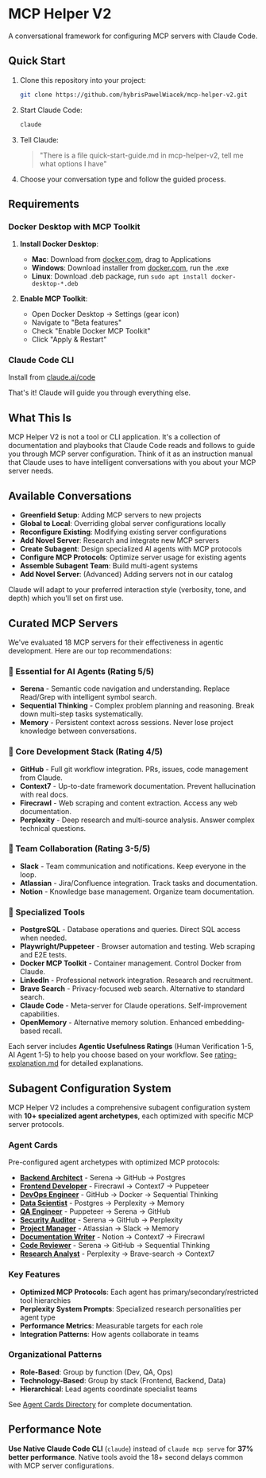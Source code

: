 # MCP Helper V2

A conversational framework for configuring MCP servers with Claude Code.

## Quick Start

1. Clone this repository into your project:
   ```bash
   git clone https://github.com/hybrisPawelWiacek/mcp-helper-v2.git
   ```

2. Start Claude Code:
   ```bash
   claude
   ```

3. Tell Claude:
   > "There is a file quick-start-guide.md in mcp-helper-v2, tell me what options I have"

4. Choose your conversation type and follow the guided process.

## Requirements

### Docker Desktop with MCP Toolkit

1. **Install Docker Desktop**:
   - **Mac**: Download from [docker.com](https://docker.com), drag to Applications
   - **Windows**: Download installer from [docker.com](https://docker.com), run the .exe
   - **Linux**: Download .deb package, run `sudo apt install docker-desktop-*.deb`

2. **Enable MCP Toolkit**:
   - Open Docker Desktop → Settings (gear icon)
   - Navigate to "Beta features"
   - Check "Enable Docker MCP Toolkit"
   - Click "Apply & Restart"

### Claude Code CLI
Install from [claude.ai/code](https://claude.ai/code)

That's it! Claude will guide you through everything else.

## What This Is

MCP Helper V2 is not a tool or CLI application. It's a collection of documentation and playbooks that Claude Code reads and follows to guide you through MCP server configuration. Think of it as an instruction manual that Claude uses to have intelligent conversations with you about your MCP server needs.

## Available Conversations

- **Greenfield Setup**: Adding MCP servers to new projects
- **Global to Local**: Overriding global server configurations locally
- **Reconfigure Existing**: Modifying existing server configurations
- **Add Novel Server**: Research and integrate new MCP servers
- **Create Subagent**: Design specialized AI agents with MCP protocols
- **Configure MCP Protocols**: Optimize server usage for existing agents
- **Assemble Subagent Team**: Build multi-agent systems
- **Add Novel Server**: (Advanced) Adding servers not in our catalog

Claude will adapt to your preferred interaction style (verbosity, tone, and depth) which you'll set on first use.

## Curated MCP Servers

We've evaluated 18 MCP servers for their effectiveness in agentic development. Here are our top recommendations:

### 🌟 Essential for AI Agents (Rating 5/5)
- **Serena** - Semantic code navigation and understanding. Replace Read/Grep with intelligent symbol search.
- **Sequential Thinking** - Complex problem planning and reasoning. Break down multi-step tasks systematically.
- **Memory** - Persistent context across sessions. Never lose project knowledge between conversations.

### 🚀 Core Development Stack (Rating 4/5)
- **GitHub** - Full git workflow integration. PRs, issues, code management from Claude.
- **Context7** - Up-to-date framework documentation. Prevent hallucination with real docs.
- **Firecrawl** - Web scraping and content extraction. Access any web documentation.
- **Perplexity** - Deep research and multi-source analysis. Answer complex technical questions.

### 💼 Team Collaboration (Rating 3-5/5)
- **Slack** - Team communication and notifications. Keep everyone in the loop.
- **Atlassian** - Jira/Confluence integration. Track tasks and documentation.
- **Notion** - Knowledge base management. Organize team documentation.

### 🔧 Specialized Tools
- **PostgreSQL** - Database operations and queries. Direct SQL access when needed.
- **Playwright/Puppeteer** - Browser automation and testing. Web scraping and E2E tests.
- **Docker MCP Toolkit** - Container management. Control Docker from Claude.
- **LinkedIn** - Professional network integration. Research and recruitment.
- **Brave Search** - Privacy-focused web search. Alternative to standard search.
- **Claude Code** - Meta-server for Claude operations. Self-improvement capabilities.
- **OpenMemory** - Alternative memory solution. Enhanced embedding-based recall.

Each server includes **Agentic Usefulness Ratings** (Human Verification 1-5, AI Agent 1-5) to help you choose based on your workflow. See [rating-explanation.md](rating-explanation.md) for detailed explanations.

## Subagent Configuration System

MCP Helper V2 includes a comprehensive subagent configuration system with **10+ specialized agent archetypes**, each optimized with specific MCP server protocols.

### Agent Cards
Pre-configured agent archetypes with optimized MCP protocols:
- **[Backend Architect](agent-cards/backend-architect.md)** - Serena → GitHub → Postgres
- **[Frontend Developer](agent-cards/frontend-developer.md)** - Firecrawl → Context7 → Puppeteer
- **[DevOps Engineer](agent-cards/devops-engineer.md)** - GitHub → Docker → Sequential Thinking
- **[Data Scientist](agent-cards/data-scientist.md)** - Postgres → Perplexity → Memory
- **[QA Engineer](agent-cards/qa-engineer.md)** - Puppeteer → Serena → GitHub
- **[Security Auditor](agent-cards/security-auditor.md)** - Serena → GitHub → Perplexity
- **[Project Manager](agent-cards/project-manager.md)** - Atlassian → Slack → Memory
- **[Documentation Writer](agent-cards/documentation-writer.md)** - Notion → Context7 → Firecrawl
- **[Code Reviewer](agent-cards/code-reviewer.md)** - Serena → GitHub → Sequential Thinking
- **[Research Analyst](agent-cards/research-analyst.md)** - Perplexity → Brave-search → Context7

### Key Features
- **Optimized MCP Protocols**: Each agent has primary/secondary/restricted tool hierarchies
- **Perplexity System Prompts**: Specialized research personalities per agent type
- **Performance Metrics**: Measurable targets for each role
- **Integration Patterns**: How agents collaborate in teams

### Organizational Patterns
- **Role-Based**: Group by function (Dev, QA, Ops)
- **Technology-Based**: Group by stack (Frontend, Backend, Data)
- **Hierarchical**: Lead agents coordinate specialist teams

See [Agent Cards Directory](agent-cards/README.md) for complete documentation.

## Performance Note

**Use Native Claude Code CLI** (`claude`) instead of `claude mcp serve` for **37% better performance**. Native tools avoid the 18+ second delays common with MCP server configurations.
